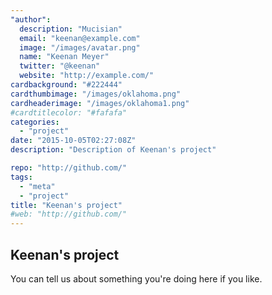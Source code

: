 ```yaml
---
"author":
  description: "Mucisian"
  email: "keenan@example.com"
  image: "/images/avatar.png"
  name: "Keenan Meyer"
  twitter: "@keenan"
  website: "http://example.com/"
cardbackground: "#222444"
cardthumbimage: "/images/oklahoma.png"
cardheaderimage: "/images/oklahoma1.png"
#cardtitlecolor: "#fafafa"
categories:
  - "project"
date: "2015-10-05T02:27:08Z"
description: "Description of Keenan's project"

repo: "http://github.com/"
tags:
  - "meta"
  - "project"
title: "Keenan's project"
#web: "http://github.com/"
---
```


## Keenan's project

You can tell us about something you're doing here if you like.